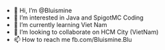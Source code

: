 - 👋 Hi, I’m @Bluismine
- 👀 I’m interested in Java and SpigotMC Coding
- 🌱 I’m currently learning Viet Nam
- 💞️ I’m looking to collaborate on HCM City (VietNam)
- 📫 How to reach me fb.com/Bluismine.Blu

<!---
Bluismine/Bluismine is a ✨ special ✨ repository because its `README.md` (this file) appears on your GitHub profile.
You can click the Preview link to take a look at your changes.
--->
